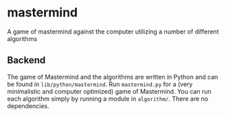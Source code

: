 # mastermind

A game of mastermind against the computer utilizing a number of different algorithms

## Backend

The game of Mastermind and the algorithms are written in Python and can be found in `lib/python/mastermind`. Run 
`mastermind.py` for a (very minimalistic and computer optimized) game of Mastermind. You can run each algorithm simply
by running a module in `algorithm/`. There are no dependencies.
